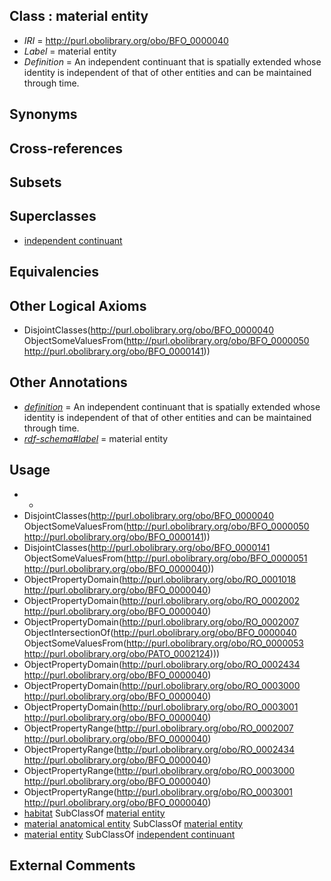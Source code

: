 
## Class : material entity

 * *IRI* = http://purl.obolibrary.org/obo/BFO_0000040
 * *Label* = material entity
 * *Definition* = An independent continuant that is spatially extended whose identity is independent of that of other entities and can be maintained through time.

## Synonyms


## Cross-references


## Subsets


## Superclasses

 * [independent continuant](../../BFO/04/BFO_0000004.md)

## Equivalencies


## Other Logical Axioms

 * DisjointClasses(<http://purl.obolibrary.org/obo/BFO_0000040> ObjectSomeValuesFrom(<http://purl.obolibrary.org/obo/BFO_0000050> <http://purl.obolibrary.org/obo/BFO_0000141>))

## Other Annotations

 * *[definition](../../IAO/15/IAO_0000115.md)* = An independent continuant that is spatially extended whose identity is independent of that of other entities and can be maintained through time.
 * *[rdf-schema#label](../../el/rdf-schema#label.md)* = material entity

## Usage

 * -
 * DisjointClasses(<http://purl.obolibrary.org/obo/BFO_0000040> ObjectSomeValuesFrom(<http://purl.obolibrary.org/obo/BFO_0000050> <http://purl.obolibrary.org/obo/BFO_0000141>))
 * DisjointClasses(<http://purl.obolibrary.org/obo/BFO_0000141> ObjectSomeValuesFrom(<http://purl.obolibrary.org/obo/BFO_0000051> <http://purl.obolibrary.org/obo/BFO_0000040>))
 * ObjectPropertyDomain(<http://purl.obolibrary.org/obo/RO_0001018> <http://purl.obolibrary.org/obo/BFO_0000040>)
 * ObjectPropertyDomain(<http://purl.obolibrary.org/obo/RO_0002002> <http://purl.obolibrary.org/obo/BFO_0000040>)
 * ObjectPropertyDomain(<http://purl.obolibrary.org/obo/RO_0002007> ObjectIntersectionOf(<http://purl.obolibrary.org/obo/BFO_0000040> ObjectSomeValuesFrom(<http://purl.obolibrary.org/obo/RO_0000053> <http://purl.obolibrary.org/obo/PATO_0002124>)))
 * ObjectPropertyDomain(<http://purl.obolibrary.org/obo/RO_0002434> <http://purl.obolibrary.org/obo/BFO_0000040>)
 * ObjectPropertyDomain(<http://purl.obolibrary.org/obo/RO_0003000> <http://purl.obolibrary.org/obo/BFO_0000040>)
 * ObjectPropertyDomain(<http://purl.obolibrary.org/obo/RO_0003001> <http://purl.obolibrary.org/obo/BFO_0000040>)
 * ObjectPropertyRange(<http://purl.obolibrary.org/obo/RO_0002007> <http://purl.obolibrary.org/obo/BFO_0000040>)
 * ObjectPropertyRange(<http://purl.obolibrary.org/obo/RO_0002434> <http://purl.obolibrary.org/obo/BFO_0000040>)
 * ObjectPropertyRange(<http://purl.obolibrary.org/obo/RO_0003000> <http://purl.obolibrary.org/obo/BFO_0000040>)
 * ObjectPropertyRange(<http://purl.obolibrary.org/obo/RO_0003001> <http://purl.obolibrary.org/obo/BFO_0000040>)
 * [habitat](../../ENVO/36/ENVO_0002036.md) SubClassOf [material entity](../../BFO/40/BFO_0000040.md)
 * [material anatomical entity](../../CARO/06/CARO_0000006.md) SubClassOf [material entity](../../BFO/40/BFO_0000040.md)
 * [material entity](../../BFO/40/BFO_0000040.md) SubClassOf [independent continuant](../../BFO/04/BFO_0000004.md)

## External Comments

